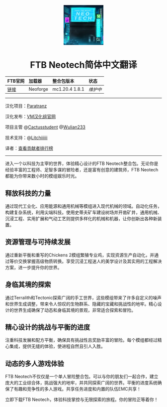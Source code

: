 <div align="center"> 
   <img height="128px" width="128px" alt="logo" src="icon.webp"/> 
   <h1>FTB Neotech简体中文翻译</h1>
</a>
</div>

FTB官网|加载器|整合包版本|状态
:-|:-|:-|:-
[链接](https://feed-the-beast.com/modpacks/123-ftb-neotech)|Neoforge|mc1.20.4 1.8.1|*维护中*|

---

汉化项目：[Paratranz](https://paratranz.cn/projects/10719)

汉化发布：[VM汉化组官网](https://beta.vmct-cn.top/modpacks/neotech)

项目主管 @[Cactusstudent](https://github.com/Cactusstudent) @[Wulian233](https://github.com/Wulian233)

技术支持：@[Litchiiiiii](https://github.com/Litchiiiiii)

译者：[查看贡献者排行榜](https://paratranz.cn/projects/10719/leaderboard)

---
进入一个以科技为主宰的世界，体验精心设计的FTB Neotech整合包。无论你是经验丰富的工程师、足智多谋的冒险者，还是富有创意的建筑师，FTB Neotech都能为你带来数小时的模组娱乐时光。

## 释放科技的力量
通过现代工业化、应用能源和通用机械等模组进入现代机械的领域。自动化任务，构建复杂系统，利用尖端科技。使用史蒂夫矿车建设树场并开凿矿井，通用机械、沉浸工程、实用扩展和气动工艺则提供多样化的机械和机器，让你创新出各种新装置。

## 资源管理与可持续发展
通过重新平衡和重写的Chickens 2模组繁殖专业鸡，实现资源生产自动化，并通过等价交换掌握高级物质转换。享受沉浸工程迷人的美学设计及其实用的工程解决方案，进一步提升你的世界。

## 身临其境的探索
通过Terralith和Tectonic探索广阔的手工世界，这些模组带来了许多自定义的噪声和世界生成调整，带来令人惊叹的生物群系、隐藏的宝藏和挑战性的地牢。精心设计的世界生成确保了动态和身临其境的景观，非常适合探索和冒险。

## 精心设计的挑战与平衡的进度
注重科技发展和配方平衡，确保具有挑战性且奖励丰富的冒险。每个模组都经过精心集成，提供无缝的体验，使进程自然且引人入胜。

## 动态的多人游戏体验
FTB Neotech不仅仅是一个单人冒险整合包。可以与你的朋友们一起合作，建立庞大的工业综合体，挑战强大的地牢，并共同探索广阔的世界。平衡的进度系统确保了有趣和竞争性的多人游戏。共享任务进度和内置的队伍EMC共享！

立即下载FTB Neotech，体验科技掌控与无限探索的旅程。你的冒险正等着你！
